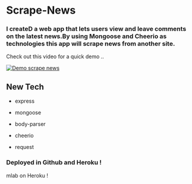 # Scrape-News
 ### I createD a web app that lets users view and leave comments on the latest news.By using  Mongoose and Cheerio as technologies this app will  scrape news from another site.

Check out this video for a quick demo ..







[![Demo scrape news](https://img.youtube.com/vi/MJlvlFiVUB4/0.jpg)](https://youtu.be/MJlvlFiVUB4)



## New Tech
* express

* mongoose

* body-parser

* cheerio

* request

### Deployed in Github and Heroku !
mlab on Heroku !
